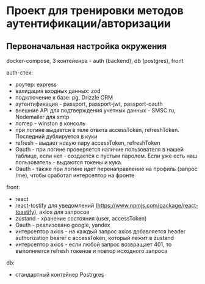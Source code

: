 # Проект для тренировки методов аутентификации/авторизации

## Первоначальная настройка окружения
docker-compose, 3 контейенра - auth (backend), db (postgres), front

auth-стек:
- роутер: express
- валидация входных данных: zod
- подключение к базе: pg, Drizzle ORM
- аутентификация - passport, passport-jwt, passport-oauth
- внешние API для подтверждения учетных данных - SMSC.ru, Nodemailer для smtp
- логгер - winston в консоль
- при логине выдается в теле ответа accessToken, refreshToken. Последний дублируется в куки 
- refresh - выдает новую пару accessToken, refreshToken
- Oauth - при логине проверяется наличие пользователя в нашей таблице, если нет - создается с пуcтым паролем. Если уже есть наш пользователь - выдаются токены и кука. 
- Oauth - также при логине идет перенаправление на профиль (запрос /me), чтобы сработал интерсептор на фронте

front:
- react
- react-tostify для уведомлений (https://www.npmjs.com/package/react-toastify), axios для запросов
- zustand - хранение состояния (user, accessToken) 
- Oauth - реализовано google, yandex
- интерсептор axios - на каждый запрос axios добавляется header authorization bearer с accessToken, который лежит в zustand
- интерсептор axios - если любой запрос возвращает 401, то выполняется refresh токенов и повтор исходного запроса

db:
- стандартный контейнер Postrgres


